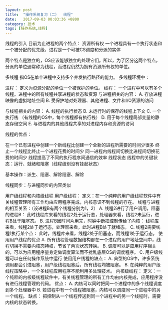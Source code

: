 ```yaml
---
layout: post
title:  "操作系统复习（二）  线程"
date:   2017-09-03 00:03:36 +0800
category: 技术
tags: [操作系统,线程]
---
```


线程的引入
目前为止进程的两个特点：
资源所有权
一个进程具有一个执行状态和一个被分配的优先级，进程是一个可被CS调度和分派的实体

两个特点是独立的，OS应该能够独立的处理它们。所以，为了区分这两个特点，分派的单位通常称为线程，而进程仍然为拥有资源所有权的单位。

多线程
指OS在单个进程中支持多个并发执行路径的能力。
多线程环境中：

进程： 定义为资源分配的单位一个被保护的单位。
线程： 一个进程中可以有多个线程。进程中的所有线程共享进程的状态和资源
与进程相关的内容：
A. 存放进程映像的虚拟地址空间
B. 受保护地对处理器、其他进程、文件和I/O资源的访问

与线程相关的内容：
A. 线程的执行状态 B. 未运行时的保存的线程上下文
C. 一个执行栈 （有线程的OS中，每个线程都有执行栈）
D. 用于每个线程局部变量的静态存储空间
E. 与进程内的其他线程共享的对进程内存和资源的访问

线程的优点：

 在一个已有进程中创建一个新线程比创建一个全新的进程所需要的时间少很多
终止一个线程比终止一个进程花费的时间少
同一进程内线程间切换比进程间切换花费的时间少
线程提高了不同的执行程序间通信的效率
线程状态
线程中的关键状态：运行、就绪和阻塞（线程级别没有挂起状态）

基本操作：派生、阻塞、解除阻塞、解除

线程同步：与进程同步的内容类似

 

用户级线程和内核级线程
用户级线程：
定义：在一个纯粹的用户级线程软件中有关线程管理所有工作均由应用程序完成，内核意识不到线程的存在。
线程与进程的相互关系：（设进程B有两个线程分别为1，2）
A. 线程2进行了用户调用，阻塞的进程B：
此时线程库来看的线程2处于运行态，处理器来看，线程2未运行，进程B处于阻塞态。
B. 进程B因时间片用完，时钟中断把控制传给了内核：
线程库来看，线程2处于运行态，处理器来看，此时进程B处于就绪态。
C. 线程2需要线程1执行某个点：
此时，线程库来看，线程2处于阻塞态，而线程1处于运行态。
使用用户线程的优点
A. 所有线程管理数据结构都在一个进程的用户地址空间中，线程切换不需要内核态特权，节省了两次状态转换。
B. 调度可以是应用程序相关的，可以为应用程序量身定做调度算法而不扰乱底层OS的调度程序。
C. 用户级线程可以在任何操作系统中运行
使用用户线程的缺点：
A. 典型的OS中，许多系统调用都会引进阻塞，用户级线程阻塞后，所有线程均被阻塞。
B. 在纯粹的用户级线程策略中，一个多线程应用程序不能利用多处理技术。
内核级线程：
定义：一个纯粹的内核级线程软件中，有关线程管理的所有工作均由内核完成，应用程序没有进行线程管理的代码。
优点：
A. 内核可以同时把同一个进程中的多个线程调度到多个处理器中
B. 若进程中有一个线程被阻塞，内核可以调度同一个进程中的另一个线程。
缺点：
把控制从一个线程传送到同一个进程中的另一个线程时，需要内核的状态转换。